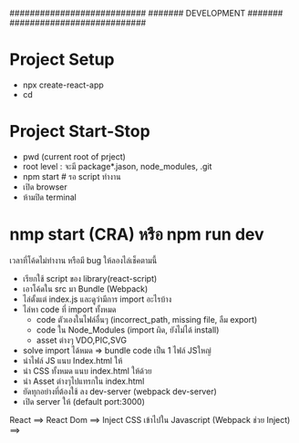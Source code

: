 ###########################
####### DEVELOPMENT #######
###########################

# Project Setup

- npx create-react-app <project-name>
- cd <project-name>

# Project Start-Stop

- pwd (current root of prject)
- root level : จะมี package\*.jason, node_modules, .git
- npm start # รอ script ทำงาน
- เปิด browser
- ห้ามปิด terminal

# nmp start (CRA) หรือ npm run dev

เวลาที่โค้ดไม่ทำงาน หรือมี bug ให้ลองไล่เช็คตามนี้

- เรียกใช้ script ของ library(react-script)
- เอาโค้ดใน src มา Bundle (Webpack)
- ไล่ตั้งแต่ index.js และดูว่ามีการ import อะไรบ้าง
- ไล่หา code ที่ import ทั้งหมด
  - code ตัวเองในไฟล์อื่นๆ (incorrect_path, missing file, ลืม export)
  - code ใน Node_Modules (import ผิด, ยังไม่ได้ install)
  - asset ต่างๆ VDO,PIC,SVG
- solve import ได้หมด => bundle code เป็น 1 ไฟล์ JSใหญ่
- นำไฟล์ JS แนบ Index.html ให้
- นำ CSS ทั้งหมด แนบ index.html ให้ด้วย
- นำ Asset ต่างๆไปแทรกใน index.html
- ยัดทุกอย่างที่ต้องใช้ ลง dev-server (webpack dev-server)
- เปิด server ให้ (default port:3000)

React ==> React Dom ==> Inject CSS เข้าไปใน Javascript (Webpack ช่วย Inject) ==> <App/>
